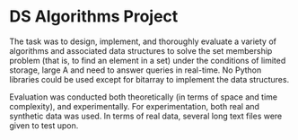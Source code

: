 # DS Algorithms Project

The task was to design, implement, and thoroughly evaluate a variety of algorithms and
associated data structures to solve the set membership problem (that is, to find an
element in a set) under the conditions of limited storage, large A and need to
answer queries in real-time. No Python libraries could be used except for bitarray to implement 
the data structures. 

Evaluation was conducted both theoretically (in terms of space and time
complexity), and experimentally. For experimentation, both real and synthetic
data was used. In terms of real data, several long text files were given to test upon.
